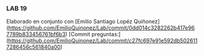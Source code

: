 ### LAB 19
Elaborado en conjunto con [Emilio Santiago Lopéz Quiñonez] (https://github.com/EmilioQuinonez/Lab/commit/0dd014c3282262b417e967789b833456761bf6b3)
[Commit preguntas:] (https://github.com/EmilioQuinonez/Lab/commit/c27fc697e91e592db5026117286456c561840a00)
